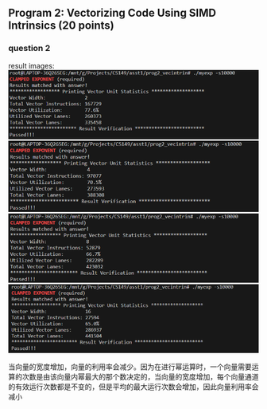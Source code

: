 ## Program 2: Vectorizing Code Using SIMD Intrinsics (20 points)
### question 2
result images:
![alt text](./image/vector-width-2.png)
![alt text](./image/vector-width-4.png)
![alt text](./image/vector-width-8.png)
![alt text](./image/vector-width-16.png)

当向量的宽度增加，向量的利用率会减少。因为在进行幂运算时，一个向量需要运算的次数是由该向量内幂最大的那个数决定的，当向量的宽度增加，每个向量通道的有效运行次数都是不变的，但是平均的最大运行次数会增加，因此向量利用率会减小

